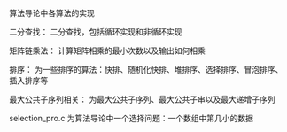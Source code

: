 ﻿算法导论中各算法的实现

二分查找：
	二分查找，包括循环实现和非循环实现

矩阵链乘法：
	计算矩阵相乘的最小次数以及输出如何相乘

排序：
	为一些排序的算法：快排、随机化快排、堆排序、选择排序、冒泡排序、插入排序等


最大公共子序列相关：
	为最大公共子序列、最大公共子串以及最大递增子序列

selection_pro.c
	为算法导论中一个选择问题：一个数组中第几小的数据